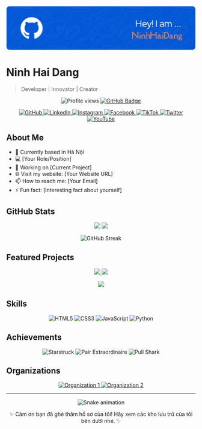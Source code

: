 [![Header](https://raw.githubusercontent.com/ninhhaidang/ninhhaidang/main/github-header-image.png)](https://github.com/ninhhaidang)

# Ninh Hai Dang

> Developer | Innovator | Creator

<p align="center">
  <img src="https://komarev.com/ghpvc/?username=ninhhaidang&color=blueviolet" alt="Profile views" />
  <a href="https://github.com/ninhhaidang?tab=followers">
    <img src="https://img.shields.io/github/followers/ninhhaidang?label=Followers&style=social" alt="GitHub Badge">
  </a>
</p>

<p align="center">
  <a href="https://github.com/ninhhaidang">
    <img src="https://img.shields.io/badge/GitHub-100000?style=for-the-badge&logo=github&logoColor=white" alt="GitHub" />
  </a>
  <a href="https://www.linkedin.com/in/ninhhaidang">
    <img src="https://img.shields.io/badge/LinkedIn-0077B5?style=for-the-badge&logo=linkedin&logoColor=white" alt="LinkedIn" />
  </a>
  <a href="https://instagram.com/bonglantrungmuoj">
    <img src="https://img.shields.io/badge/Instagram-E4405F?style=for-the-badge&logo=instagram&logoColor=white" alt="Instagram" />
  </a>
  <a href="https://www.facebook.com/ngheess">
    <img src="https://img.shields.io/badge/Facebook-1877F2?style=for-the-badge&logo=facebook&logoColor=white" alt="Facebook" />
  </a>
  <a href="https://tiktok.com/@yourusername">
    <img src="https://img.shields.io/badge/TikTok-000000?style=for-the-badge&logo=tiktok&logoColor=white" alt="TikTok" />
  </a>
  <a href="https://twitter.com/yourusername">
    <img src="https://img.shields.io/badge/Twitter-1DA1F2?style=for-the-badge&logo=twitter&logoColor=white" alt="Twitter" />
  </a>
  <a href="https://youtube.com/@yourusername">
    <img src="https://img.shields.io/badge/YouTube-FF0000?style=for-the-badge&logo=youtube&logoColor=white" alt="YouTube" />
  </a>
</p>

## About Me

- 🌱 Currently based in Hà Nội
- 💻 [Your Role/Position]
- 🔭 Working on [Current Project]
- 🌐 Visit my website: [Your Website URL]
- 📫 How to reach me: [Your Email]
- ⚡ Fun fact: [Interesting fact about yourself]

## GitHub Stats

<p align="center">
  <img height="180em" src="https://github-readme-stats.vercel.app/api?username=ninhhaidang&show_icons=true&theme=tokyonight" />
  <img height="180em" src="https://github-readme-stats.vercel.app/api/top-langs/?username=ninhhaidang&layout=compact&theme=tokyonight" />
</p>

<p align="center">
  <img src="https://github-readme-streak-stats.herokuapp.com/?user=ninhhaidang&theme=tokyonight" alt="GitHub Streak" />
</p>

## Featured Projects

<p align="center">
  <a href="https://github.com/ninhhaidang/phan-tich-du-lieu-khong-gian">
    <img src="https://github-readme-stats.vercel.app/api/pin/?username=ninhhaidang&repo=phan-tich-du-lieu-khong-gian&theme=tokyonight" />
  </a>
  <a href="https://github.com/ninhhaidang/GiaLai-forest-fire">
    <img src="https://github-readme-stats.vercel.app/api/pin/?username=ninhhaidang&repo=GiaLai-forest-fire&theme=tokyonight" />
  </a>
</p>
<p align="center">
  <a href="https://github.com/ninhhaidang/MODISGapfilling">
    <img src="https://github-readme-stats.vercel.app/api/pin/?username=ninhhaidang&repo=MODISGapfilling&theme=tokyonight" />
  </a>
</p>

## Skills

<p align="center">
  <img src="https://img.shields.io/badge/HTML5-E34F26?style=for-the-badge&logo=html5&logoColor=white" alt="HTML5" />
  <img src="https://img.shields.io/badge/CSS3-1572B6?style=for-the-badge&logo=css3&logoColor=white" alt="CSS3" />
  <img src="https://img.shields.io/badge/JavaScript-F7DF1E?style=for-the-badge&logo=javascript&logoColor=black" alt="JavaScript" />
  <img src="https://img.shields.io/badge/Python-3776AB?style=for-the-badge&logo=python&logoColor=white" alt="Python" />
  <!-- Add more skills badges here -->
</p>

## Achievements

<p align="center">
  <img src="https://github.githubassets.com/images/modules/profile/achievements/starstruck-default.png" width="64" height="64" alt="Starstruck" />
  <img src="https://github.githubassets.com/images/modules/profile/achievements/pair-extraordinaire-default.png" width="64" height="64" alt="Pair Extraordinaire" />
  <img src="https://github.githubassets.com/images/modules/profile/achievements/pull-shark-default.png" width="64" height="64" alt="Pull Shark" />
</p>

## Organizations

<p align="center">
  <!-- Add organization logos here -->
  <a href="https://github.com/organization1">
    <img src="https://avatars.githubusercontent.com/u/organization1id?s=64" width="64" height="64" alt="Organization 1" />
  </a>
  <a href="https://github.com/organization2">
    <img src="https://avatars.githubusercontent.com/u/organization2id?s=64" width="64" height="64" alt="Organization 2" />
  </a>
</p>

---

<p align="center">
  <img src="https://raw.githubusercontent.com/ninhhaidang/ninhhaidang/main/github-contribution-grid-snake.svg" alt="Snake animation" />
</p>

<p align="center">
  ✨ Cảm ơn bạn đã ghé thăm hồ sơ của tôi! Hãy xem các kho lưu trữ của tôi bên dưới nhé. ✨
</p>
